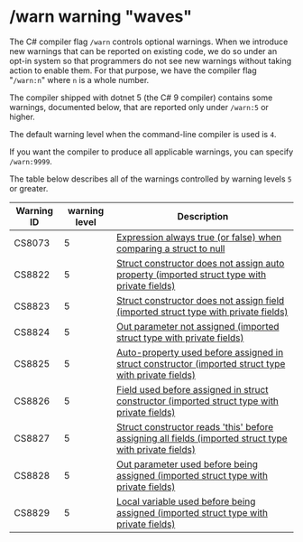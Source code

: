 ﻿# /warn warning "waves"

The C# compiler flag `/warn` controls optional warnings.
When we introduce new warnings that can be reported on existing code,
we do so under an opt-in system so that programmers do not see new warnings
without taking action to enable them.
For that purpose, we have the compiler flag "`/warn:n`"
where `n` is a whole number.

The compiler shipped with dotnet 5 (the C# 9 compiler) contains some warnings, documented below, that
are reported only under `/warn:5` or higher.

The default warning level when the command-line compiler is used is `4`.

If you want the compiler to produce all applicable warnings, you can specify
`/warn:9999`.

The table below describes all of the warnings controlled by warning levels `5` or greater.

| Warning ID | warning level | Description |
|------------|---------|-------------|
| CS8073 | 5 | [Expression always true (or false) when comparing a struct to null](https://github.com/dotnet/roslyn/issues/45744) |
| CS8822 | 5 | [Struct constructor does not assign auto property (imported struct type with private fields)](https://github.com/dotnet/roslyn/issues/30194) |
| CS8823 | 5 | [Struct constructor does not assign field (imported struct type with private fields)](https://github.com/dotnet/roslyn/issues/30194) |
| CS8824 | 5 | [Out parameter not assigned (imported struct type with private fields)](https://github.com/dotnet/roslyn/issues/30194) |
| CS8825 | 5 | [Auto-property used before assigned in struct constructor (imported struct type with private fields)](https://github.com/dotnet/roslyn/issues/30194) |
| CS8826 | 5 | [Field used before assigned in struct constructor (imported struct type with private fields)](https://github.com/dotnet/roslyn/issues/30194) |
| CS8827 | 5 | [Struct constructor reads 'this' before assigning all fields (imported struct type with private fields)](https://github.com/dotnet/roslyn/issues/30194) |
| CS8828 | 5 | [Out parameter used before being assigned (imported struct type with private fields)](https://github.com/dotnet/roslyn/issues/30194) |
| CS8829 | 5 | [Local variable used before being assigned (imported struct type with private fields)](https://github.com/dotnet/roslyn/issues/30194) |
